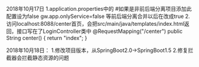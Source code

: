 2018年10月17日
1.application.properties中的
#如果是非前后端分离项目添加此配置设为false
gw.app.onlyService=false
等前后端分离合并以后在改成true
2.访问localhost:8088/center首页，会把src/main/java/templates/index.html返回，接口写在了LoginController类中
    @RequestMapping("/center")
    public String center() {
        return "index";
    }

2018年10月18日：
1.修改项目版本，从SpringBoot2.0->SpringBoot1.5
2.修复拦截器会拦截静态资源的问题